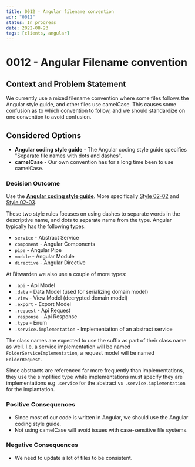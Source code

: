 ```yaml
---
title: 0012 - Angular filename convention
adr: "0012"
status: In progress
date: 2022-08-23
tags: [clients, angular]
---
```


# 0012 - Angular Filename convention

<AdrTable frontMatter={frontMatter}></AdrTable>

## Context and Problem Statement

We currently use a mixed filename convention where some files follows the Angular style guide, and
other files use camelCase. This causes some confusion as to which convention to follow, and we
should standardize on one convention to avoid confusion.

## Considered Options

- **Angular coding style guide** - The Angular coding style guide specifies "Separate file names
  with dots and dashes".
- **camelCase** - Our own convention has for a long time been to use camelCase.

### Decision Outcome

Use the [**Angular coding style guide**][naming]. More specifically [Style 02-02][style-02-02] and
[Style 02-03][style-02-03].

These two style rules focuses on using dashes to separate words in the descriptive name, and dots to
separate name from the type. Angular typically has the following types:

- `service` - Abstract Service
- `component` - Angular Components
- `pipe` - Angular Pipe
- `module` - Angular Module
- `directive` - Angular Directive

At Bitwarden we also use a couple of more types:

- `.api` - Api Model
- `.data` - Data Model (used for serializing domain model)
- `.view` - View Model (decrypted domain model)
- `.export` - Export Model
- `.request` - Api Request
- `.response` - Api Response
- `.type` - Enum
- `.service.implementation` - Implementation of an abstract service

The class names are expected to use the suffix as part of their class name as well. I.e. a service
implementation will be named `FolderServiceImplementation`, a request model will be named
`FolderRequest`.

Since abstracts are referenced far more frequently than implementations, they use the simplified
type while implementations must specify they are implementations e.g `.service` for the abstract vs
`.service.implementation` for the implantation.

### Positive Consequences

- Since most of our code is written in Angular, we should use the Angular coding style guide.
- Not using camelCase will avoid issues with case-sensitive file systems.

### Negative Consequences

- We need to update a lot of files to be consistent.

[naming]: https://angular.io/guide/styleguide#naming
[style-02-02]: https://angular.io/guide/styleguide#style-02-02
[style-02-03]: https://angular.io/guide/styleguide#style-02-03

